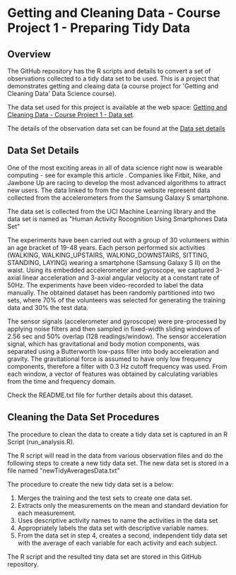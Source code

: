 # Getting and Cleaning Data - Course Project 1 - Preparing Tidy Data

## Overview

The GitHub repository has the R scripts and details to convert a set of observations collected to a tidy data set to be used.  This is a project that demonstrates getting and cleaing data (a course project for 'Getting and Cleaning Data' Data Science course).

The data set used for this project is available at the web space: [Getting and Cleaning Data - Course Project 1 - Data set](https://d396qusza40orc.cloudfront.net/getdata%2Fprojectfiles%2FUCI%20HAR%20Dataset.zip). 

The details of the observation data set can be found at the [Data set details](http://archive.ics.uci.edu/ml/datasets/Human+Activity+Recognition+Using+Smartphones)

## Data Set Details

One of the most exciting areas in all of data science right now is wearable computing - see for example this article . Companies like Fitbit, Nike, and Jawbone Up are racing to develop the most advanced algorithms to attract new users. The data linked to from the course website represent data collected from the accelerometers from the Samsung Galaxy S smartphone. 

The data set is collected from the UCI Machine Learning library and the data set is named as "Human Activity Rocognition Using Smartphones Data Set"

The experiments have been carried out with a group of 30 volunteers within an age bracket of 19-48 years. Each person performed six activities (WALKING, WALKING_UPSTAIRS, WALKING_DOWNSTAIRS, SITTING, STANDING, LAYING) wearing a smartphone (Samsung Galaxy S II) on the waist. Using its embedded accelerometer and gyroscope, we captured 3-axial linear acceleration and 3-axial angular velocity at a constant rate of 50Hz. The experiments have been video-recorded to label the data manually. The obtained dataset has been randomly partitioned into two sets, where 70% of the volunteers was selected for generating the training data and 30% the test data. 

The sensor signals (accelerometer and gyroscope) were pre-processed by applying noise filters and then sampled in fixed-width sliding windows of 2.56 sec and 50% overlap (128 readings/window). The sensor acceleration signal, which has gravitational and body motion components, was separated using a Butterworth low-pass filter into body acceleration and gravity. The gravitational force is assumed to have only low frequency components, therefore a filter with 0.3 Hz cutoff frequency was used. From each window, a vector of features was obtained by calculating variables from the time and frequency domain.

Check the README.txt file for further details about this dataset. 


## Cleaning the Data Set Procedures

The procedure to clean the data to create a tidy data set is captured in an R Script (run_analysis.R).  

The R script will read in the data from various observation files and do the following steps to create a new tidy data set.  The new data set is stored in a file named "newTidyAveragesData.txt"

The procedure to create the new tidy data set is a below:

1. Merges the training and the test sets to create one data set.
2. Extracts only the measurements on the mean and standard deviation for each measurement. 
3. Uses descriptive activity names to name the activities in the data set
4. Appropriately labels the data set with descriptive variable names. 
5. From the data set in step 4, creates a second, independent tidy data set with the average of each variable for each activity and each subject.

The R script and the resulted tiny data set are stored in this GitHub repository.
